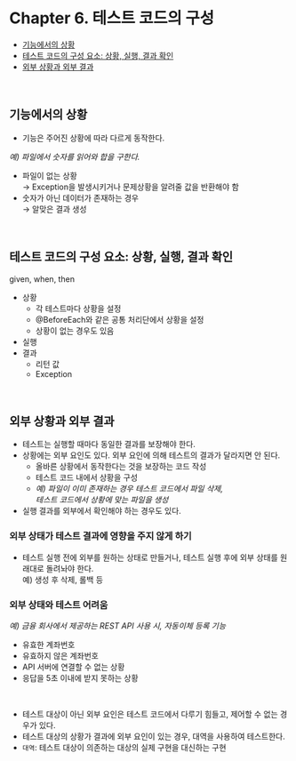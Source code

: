 # Chapter 6. 테스트 코드의 구성

- [기능에서의 상황](#기능에서의-상황)
- [테스트 코드의 구성 요소: 상황, 실행, 결과 확인](#테스트-코드의-구성-요소:-상황,-실행,-결과-확인)
- [외부 상황과 외부 결과](#외부-상황과-외부-결과)

<br>

## 기능에서의 상황

* 기능은 주어진 상황에 따라 다르게 동작한다.

*예) 파일에서 숫자를 읽어와 합을 구한다.*  
* 파일이 없는 상황  
→ Exception을 발생시키거나 문제상황을 알려줄 값을 반환해야 함
* 숫자가 아닌 데이터가 존재하는 경우  
→ 알맞은 결과 생성

<br>

## 테스트 코드의 구성 요소: 상황, 실행, 결과 확인

given, when, then
* 상황
  * 각 테스트마다 상황을 설정
  * @BeforeEach와 같은 공통 처리단에서 상황을 설정
  * 상황이 없는 경우도 있음
* 실행
* 결과
  * 리턴 값
  * Exception

<br>

## 외부 상황과 외부 결과

* 테스트는 실행할 때마다 동일한 결과를 보장해야 한다.
* 상황에는 외부 요인도 있다. 외부 요인에 의해 테스트의 결과가 달라지면 안 된다.
  * 올바른 상황에서 동작한다는 것을 보장하는 코드 작성
  * 테스트 코드 내에서 상황을 구성
  * *예) 파일이 이미 존재하는 경우 테스트 코드에서 파일 삭제,  
  테스트 코드에서 상황에 맞는 파일을 생성*
* 실행 결과를 외부에서 확인해야 하는 경우도 있다.  

### 외부 상태가 테스트 결과에 영향을 주지 않게 하기

* 테스트 실행 전에 외부를 원하는 상태로 만들거나, 테스트 실행 후에 외부 상태를 원래대로 돌려놔야 한다.  
예) 생성 후 삭제, 롤백 등

### 외부 상태와 테스트 어려움

*예) 금융 회사에서 제공하는 REST API 사용 시, 자동이체 등록 기능*
* 유효한 계좌번호
* 유효하지 않은 계좌번호
* API 서버에 연결할 수 없는 상황
* 응답을 5초 이내에 받지 못하는 상황

<br>

* 테스트 대상이 아닌 외부 요인은 테스트 코드에서 다루기 힘들고, 제어할 수 없는 경우가 있다.
* 테스트 대상의 상황가 결과에 외부 요인이 있는 경우, 대역을 사용하여 테스트한다.
* `대역`: 테스트 대상이 의존하는 대상의 실제 구현을 대신하는 구현